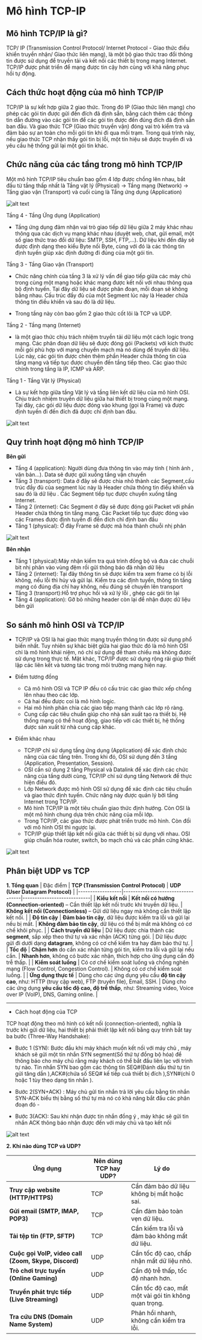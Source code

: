 # Mô hình TCP-IP

## Mô hình TCP/IP là gì?

TCP/ IP (Transmission Control Protocol/ Internet Protocol - Giao thức điều khiển truyền nhận/ Giao thức liên mạng), là một bộ giao thức trao đổi thông tin được sử dụng để truyền tải và kết nối các thiết bị trong mạng Internet. TCP/IP được phát triển để mạng được tin cậy hơn cùng với khả năng phục hồi tự động.

## Cách thức hoạt động của mô hình TCP/IP

TCP/IP là sự kết hợp giữa 2 giao thức. Trong đó IP (Giao thức liên mạng) cho phép các gói tin được gửi đến đích đã định sẵn, bằng cách thêm các thông tin dẫn đường vào các gói tin để các gói tin được đến đúng đích đã định sẵn ban đầu. Và giao thức TCP (Giao thức truyền vận) đóng vai trò kiểm tra và đảm bảo sự an toàn cho mỗi gói tin khi đi qua mỗi trạm. Trong quá trình này, nếu giao thức TCP nhận thấy gói tin bị lỗi, một tín hiệu sẽ được truyền đi và yêu cầu hệ thống gửi lại một gói tin khác. 

## Chức năng của các tầng trong mô hình TCP/IP

Một mô hình TCP/IP tiêu chuẩn bao gồm 4 lớp được chồng lên nhau, bắt đầu từ tầng thấp nhất là Tầng vật lý (Physical) → Tầng mạng (Network) → Tầng giao vận (Transport) và cuối cùng là Tầng ứng dụng (Application)

![alt text](../images/Screenshot_4.png)

Tầng 4 - Tầng Ứng dụng (Application) 

- Tầng ứng dụng đảm nhận vai trò giao tiếp dữ liệu giữa 2 máy khác nhau thông qua các dịch vụ mạng khác nhau (duyệt web, chat, gửi email, một số giao thức trao đổi dữ liệu: SMTP, SSH, FTP,...). Dữ liệu khi đến đây sẽ được định dạng theo kiểu Byte nối Byte, cùng với đó là các thông tin định tuyến giúp xác định đường đi đúng của một gói tin.

Tầng 3 - Tầng Giao vận (Transport) 

- Chức năng chính của tầng 3 là xử lý vấn đề giao tiếp giữa các máy chủ trong cùng một mạng hoặc khác mạng được kết nối với nhau thông qua bộ định tuyến. Tại đây dữ liệu sẽ được phân đoạn, mỗi đoạn sẽ không bằng nhau. Cấu trúc đầy đủ của một Segment lúc này là Header chứa thông tin điều khiển và sau đó là dữ liệu.

- Trong tầng này còn bao gồm 2 giao thức cốt lõi là TCP và UDP.

Tầng 2 - Tầng mạng (Internet) 

- là một giao thức chịu trách nhiệm truyền tải dữ liệu một cách logic trong mạng. Các phân đoạn dữ liệu sẽ được đóng gói (Packets) với kích thước mỗi gói phù hợp với mạng chuyển mạch mà nó dùng để truyền dữ liệu. Lúc này, các gói tin được chèn thêm phần Header chứa thông tin của tầng mạng và tiếp tục được chuyển đến tầng tiếp theo. Các giao thức chính trong tầng là IP, ICMP và ARP.

Tầng 1 - Tầng Vật lý (Physical) 

- Là sự kết hợp giữa tầng Vật lý và tầng liên kết dữ liệu của mô hình OSI. Chịu trách nhiệm truyền dữ liệu giữa hai thiết bị trong cùng một mạng. Tại đây, các gói dữ liệu được đóng vào khung (gọi là Frame) và được định tuyến đi đến đích đã được chỉ định ban đầu.

![alt text](../images/mohinhtcpiplagichucnangcuacactangtrongmohinhtcpip4.png)

## Quy trình hoạt động mô hình TCP/IP

**Bên gửi**

- Tầng 4 (application): Người dùng đưa thông tin vào máy tính ( hình ảnh , văn bản...). Data sẽ được gửi xuống tầng vận chuyển
- Tầng 3 (transport): Data ở đây sẽ được chia nhỏ thành các Segment,cấu trúc đầy đủ của segment lúc này là Header chứa thông tin điều khiển và sau đó là dữ liệu . Các Segment tiếp tục được chuyển xuống tầng Internet.
- Tầng 2 (internet): Các Segment ở đây sẽ được đóng gói Packet với phần Header chứa thông tin tầng mạng. Các Packet tiếp tục được đóng vào các Frames được định tuyến đi đến đích chỉ định ban đầu
- Tầng 1 (physical): Ở đây Frame sẽ được mã hóa thành chuỗi nhị phân

![alt text](../images/hoatdongtcpip.png)

**Bên nhận**

- Tầng 1 (physical):Máy nhận kiểm tra quá trình đồng bộ và đưa các chuỗi bit nhị phân vào vùng đệm rồi gửi thông báo đã nhận dữ liệu
- Tầng 2 (internet): Tại đây thông tin sẽ được kiểm tra xem frame có bị lỗi không, nếu lỗi thì hủy và gửi lại. Kiểm tra các định tuyến, thông tin tầng mạng có đúng địa chỉ hay không, nếu đúng sẽ chuyển lên transport
- Tầng 3 (transport):Hỗ trợ phục hồi và xử lý lỗi , ghép các gói tin lại
- Tầng 4 (application): Gỡ bỏ những header còn lại để nhận được dữ liệu bên gửi



## So sánh mô hình OSI và TCP/IP 

- TCP/IP và OSI là hai giao thức mạng truyền thông tin được sử dụng phổ biến nhất. Tuy nhiên sự khác biệt giữa hai giao thức đó là mô hình OSI chỉ là mô hình khái niệm, nó chỉ sử dụng để tham chiếu mà không được sử dụng trong thực tế. Mặt khác, TCP/IP được sử dụng rộng rãi giúp thiết lập các liên kết và tương tác trong môi trường mạng hiện nay.

- Điểm tương đồng

    - Cả mô hình OSI và TCP IP đều có cấu trúc các giao thức xếp chồng lên nhau theo các lớp.
    - Cả hai đều được coi là mô hình logic.
    - Hai mô hình phân chia các giao tiếp mạng thành các lớp rõ ràng.
    - Cung cấp các tiêu chuẩn giúp cho nhà sản xuất tạo ra thiết bị. Hệ thống mạng có thể hoạt động, giao tiếp với các thiết bị, hệ thống được sản xuất từ nhà cung cấp khác.

- Điểm khác nhau

    - TCP/IP chỉ sử dụng tầng ứng dụng (Application) để xác định chức năng của các tầng trên. Trong khi đó, OSI sử dụng đến 3 tầng (Application, Presentation, Session).
    - OSI cần sử dụng 2 tầng Physical và Datalink để xác định các chức năng của tầng dưới cùng, TCP/IP chỉ sử dụng tầng Network để thực hiện điều đó.
    - Lớp Network được mô hình OSI sử dụng để xác định các tiêu chuẩn và giao thức định tuyến. Chức năng này được quản lý bởi tầng Internet trong TCP/IP.
    - Mô hình TCP/IP là một tiêu chuẩn giao thức định hướng. Còn OSI là một mô hình chung dựa trên chức năng của mỗi lớp.
    - Trong TCP/IP, các giao thức được phát triển trước mô hình. Còn đối với mô hình OSI thì ngược lại.
    - TCP/IP giúp thiết lập kết nối giữa các thiết bị sử dụng với nhau. OSI giúp chuẩn hóa router, switch, bo mạch chủ và các phần cứng khác.

![alt text](../images/Screenshot_2.png)

## Phân biệt UDP vs TCP
**1. Tổng quan**
| Đặc điểm          | **TCP (Transmission Control Protocol)** | **UDP (User Datagram Protocol)** |
|------------------|-----------------------------------|----------------------------|
| **Kiểu kết nối** | **Kết nối có hướng (Connection-oriented)** – Cần thiết lập kết nối trước khi truyền dữ liệu. | **Không kết nối (Connectionless)** – Gửi dữ liệu ngay mà không cần thiết lập kết nối. |
| **Độ tin cậy**   | **Đảm bảo tin cậy**, dữ liệu được kiểm tra lỗi và gửi lại nếu bị mất. | **Không đảm bảo tin cậy**, dữ liệu có thể bị mất mà không có cơ chế khôi phục. |
| **Cách truyền dữ liệu** | Dữ liệu được chia thành các **segment**, sắp xếp theo thứ tự và xác nhận (ACK) từng gói. | Dữ liệu được gửi đi dưới dạng **datagram**, không có cơ chế kiểm tra hay đảm bảo thứ tự. |
| **Tốc độ** | **Chậm hơn** do cần xác nhận từng gói tin, kiểm tra lỗi và gửi lại nếu cần. | **Nhanh hơn**, không có bước xác nhận, thích hợp cho ứng dụng cần độ trễ thấp. |
| **Kiểm soát luồng** | Có cơ chế kiểm soát luồng và chống nghẽn mạng (Flow Control, Congestion Control). | Không có cơ chế kiểm soát luồng. |
| **Ứng dụng thực tế** | Dùng cho các ứng dụng yêu cầu **độ tin cậy cao**, như: HTTP (truy cập web), FTP (truyền file), Email, SSH. | Dùng cho các ứng dụng **yêu cầu tốc độ cao, độ trễ thấp**, như: Streaming video, Voice over IP (VoIP), DNS, Gaming online. |

---

- Cách hoạt động của TCP

TCP hoạt động theo mô hình có kết nối (connection-oriented), nghĩa là trước khi gửi dữ liệu, hai thiết bị phải thiết lập kết nối bằng quy trình bắt tay ba bước (Three-Way Handshake):

- Bước 1 (SYN): Bước đầu khi máy khách muốn kết nối với máy chủ , máy khách sẽ gửi một tin nhắn SYN segment(Số thứ tự đồng bộ hóa) để thông báo cho máy chủ rằng máy khách có thể bắt đầu liên lạc với trình tự nào. Tin nhắn SYN bao gồm các thông tin SEQ#(Đánh dấu thứ tự tin gửi tăng dần ),ACK#(chứa số SEQ# kế tiếp cuả thiết bị đích ),SYN#(chỉ 0 hoặc 1 tùy theo dạng tin nhắn ).

- Bước 2(SYN+ACK) : Máy chủ gửi tin nhắn trả lời yêu cầu bằng tin nhắn SYN-ACK biểu thị bằng số thứ tự mà nó có khả năng bắt đầu các phân đoạn đó -

- Bước 3(ACK): Sau khi nhận được tin nhắn đồng ý , máy khác sẽ gửi tin nhắn ACK thông báo nhận được đến với máy chủ và tạo kết nối

![alt text](../images/Screenshot_3.png)

**2. Khi nào dùng TCP và UDP?**

| Ứng dụng | **Nên dùng TCP hay UDP?** | **Lý do** |
|----------|---------------------|-------|
| **Truy cập website (HTTP/HTTPS)** | TCP | Cần đảm bảo dữ liệu không bị mất hoặc sai. |
| **Gửi email (SMTP, IMAP, POP3)** | TCP | Cần đảm bảo toàn vẹn dữ liệu. |
| **Tải tệp tin (FTP, SFTP)** | TCP | Cần kiểm tra lỗi và đảm bảo không mất dữ liệu. |
| **Cuộc gọi VoIP, video call (Zoom, Skype, Discord)** | UDP | Cần tốc độ cao, chấp nhận mất dữ liệu nhỏ. |
| **Trò chơi trực tuyến (Online Gaming)** | UDP | Cần độ trễ thấp, tốc độ nhanh hơn. |
| **Truyền phát trực tiếp (Live Streaming)** | UDP | Cần tốc độ cao, mất một vài gói tin không quan trọng. |
| **Tra cứu DNS (Domain Name System)** | UDP | Phản hồi nhanh, không cần kiểm tra lỗi. |
